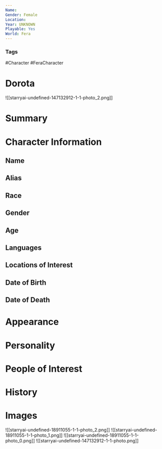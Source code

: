 ```yaml
---
Name: 
Gender: Female
Location: 
Year: UNKNOWN
Playable: Yes
World: Fera
---
```


### Tags
#Character #FeraCharacter 

# Dorota
![[starryai-undefined-147132912-1-1-photo_2.png]]

# Summary


# Character Information

## Name

## Alias

## Race

## Gender

## Age

## Languages

## Locations of Interest

## Date of Birth

## Date of Death

# Appearance

# Personality

# People of Interest

# History

# Images
![[starryai-undefined-18911055-1-1-photo_2.png]]
![[starryai-undefined-18911055-1-1-photo_1.png]]
![[starryai-undefined-18911055-1-1-photo_0.png]]
![[starryai-undefined-147132912-1-1-photo.png]]
